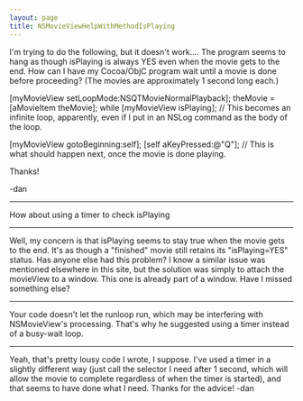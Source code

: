 ```yaml
---
layout: page
title: NSMovieViewHelpWithMethodIsPlaying
---
```



I'm trying to do the following, but it doesn't work.... The program seems to hang as though isPlaying is always YES even when the movie gets to the end. How can I have my Cocoa/ObjC program wait until a movie is done before proceeding? (The movies are approximately 1 second long each.)

    
[myMovieView setLoopMode:NSQTMovieNormalPlayback];
theMovie = [aMovieItem theMovie];
while [myMovieView isPlaying];		// This becomes an infinite loop, apparently, even if I put in an NSLog command as the body of the loop.

[myMovieView gotoBeginning:self];
[self aKeyPressed:@"Q"];			// This is what should happen next, once the movie is done playing.


Thanks!

-dan

----

How about using a timer to check     isPlaying

----
Well, my concern is that isPlaying seems to stay true when the movie gets to the end. It's as though a "finished" movie still retains its "isPlaying=YES" status. Has anyone else had this problem? I know a similar issue was mentioned elsewhere in this site, but the solution was simply to attach the movieView to a window. This one is already part of a window. Have I missed something else?

----
Your code doesn't let the runloop run, which may be interfering with NSMovieView's processing. That's why he suggested using a timer instead of a busy-wait loop.

----
Yeah, that's pretty lousy code I wrote, I suppose. I've used a timer in a slightly different way (just call the selector I need after 1 second, which will allow the movie to complete regardless of when the timer is started), and that seems to have done what I need. Thanks for the advice!
-dan

